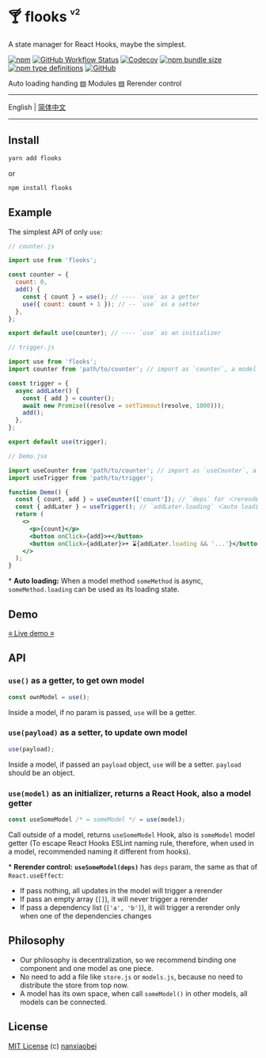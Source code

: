 # 🍸 flooks <sup><sup><sub>v2</sub></sup></sup>

A state manager for React Hooks, maybe the simplest.

[![npm](https://img.shields.io/npm/v/flooks?style=flat-square)](https://www.npmjs.com/package/flooks)
[![GitHub Workflow Status](https://img.shields.io/github/workflow/status/nanxiaobei/flooks/Test?style=flat-square)](https://github.com/nanxiaobei/flooks/actions?query=workflow%3ATest)
[![Codecov](https://img.shields.io/codecov/c/github/nanxiaobei/flooks?style=flat-square)](https://codecov.io/gh/nanxiaobei/flooks)
[![npm bundle size](https://img.shields.io/bundlephobia/minzip/flooks?style=flat-square)](https://bundlephobia.com/result?p=flooks)
[![npm type definitions](https://img.shields.io/npm/types/typescript?style=flat-square)](https://github.com/nanxiaobei/flooks/blob/master/src/index.ts)
[![GitHub](https://img.shields.io/github/license/nanxiaobei/flooks?style=flat-square)](https://github.com/nanxiaobei/flooks/blob/master/LICENSE)

Auto loading handing ▧ Modules ▧ Rerender control

---

English | [简体中文](./README.zh-CN.md)

---

## Install

```sh
yarn add flooks
```

or

```sh
npm install flooks
```

## Example

The simplest API of only `use`:

```js
// counter.js

import use from 'flooks';

const counter = {
  count: 0,
  add() {
    const { count } = use(); // ---- `use` as a getter
    use({ count: count + 1 }); // -- `use` as a setter
  },
};

export default use(counter); // ---- `use` as an initializer
```

```js
// trigger.js

import use from 'flooks';
import counter from 'path/to/counter'; // import as `counter`, a model getter¹

const trigger = {
  async addLater() {
    const { add } = counter();
    await new Promise((resolve = setTimeout(resolve, 1000)));
    add();
  },
};

export default use(trigger);
```

```jsx harmony
// Demo.jsx

import useCounter from 'path/to/counter'; // import as `useCounter`, a React Hook²
import useTrigger from 'path/to/trigger';

function Demo() {
  const { count, add } = useCounter(['count']); // `deps` for ＜rerender control＞
  const { addLater } = useTrigger(); // `addLater.loading` ＜auto loading＞ state
  return (
    <>
      <p>{count}</p>
      <button onClick={add}>+</button>
      <button onClick={addLater}>+ ⌛{addLater.loading && '...'}</button>
    </>
  );
}
```

\* **Auto loading:** When a model method `someMethod` is async, `someMethod.loading` can be used as its loading state.

## Demo

[≡ Live demo ≡](https://codesandbox.io/s/flooks-gqye5)

## API

### `use()` as a getter, to get own model

```js
const ownModel = use();
```

Inside a model, if no param is passed, `use` will be a getter.

### `use(payload)` as a setter, to update own model

```js
use(payload);
```

Inside a model, if passed an `payload` object, `use` will be a setter. `payload` should be an object.

### `use(model)` as an initializer, returns a React Hook, also a model getter

```js
const useSomeModel /* = someModel */ = use(model);
```

Call outside of a model, returns `useSomeModel` Hook, also is `someModel` model getter (To escape React Hooks ESLint naming rule, therefore, when used in a model, recommended naming it different from hooks).

\* **Rerender control:** **`useSomeModel(deps)`** has `deps` param, the same as that of `React.useEffect`:

- If pass nothing, all updates in the model will trigger a rerender
- If pass an empty array (`[]`), it will never trigger a rerender
- If pass a dependency list (`['a', 'b']`), it will trigger a rerender only when one of the dependencies changes

## Philosophy

- Our philosophy is decentralization, so we recommend binding one component and one model as one piece.
- No need to add a file like `store.js` or `models.js`, because no need to distribute the store from top now.
- A model has its own space, when call `someModel()` in other models, all models can be connected.

## License

[MIT License](https://github.com/nanxiaobei/flooks/blob/master/LICENSE) (c) [nanxiaobei](https://mrlee.me/)
